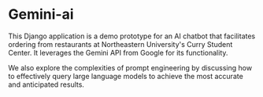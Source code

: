 # Gemini-ai

This Django application is a demo prototype for an AI chatbot that facilitates ordering from restaurants at Northeastern University's Curry Student Center. It leverages the Gemini API from Google for its functionality.

We also explore the complexities of prompt engineering by discussing how to effectively query large language models to achieve the most accurate and anticipated results.
